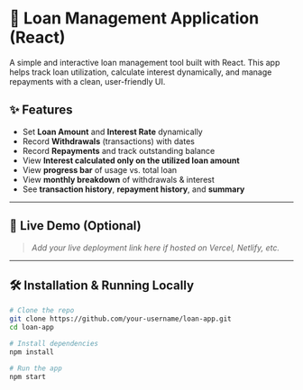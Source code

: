# 🏦 Loan Management Application (React)

A simple and interactive loan management tool built with React. This app helps track loan utilization, calculate interest dynamically, and manage repayments with a clean, user-friendly UI.

## ✨ Features

- Set **Loan Amount** and **Interest Rate** dynamically
- Record **Withdrawals** (transactions) with dates
- Record **Repayments** and track outstanding balance
- View **Interest calculated only on the utilized loan amount**
- View **progress bar** of usage vs. total loan
- View **monthly breakdown** of withdrawals & interest
- See **transaction history**, **repayment history**, and **summary**

---

## 🚀 Live Demo (Optional)

> _Add your live deployment link here if hosted on Vercel, Netlify, etc._

---

## 🛠️ Installation & Running Locally

```bash
# Clone the repo
git clone https://github.com/your-username/loan-app.git
cd loan-app

# Install dependencies
npm install

# Run the app
npm start
